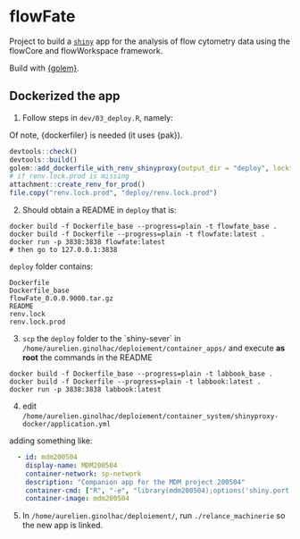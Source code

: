 # flowFate

Project to build a [`shiny`](https://shiny.rstudio.com/) app for the analysis of flow cytometry data using the flowCore and flowWorkspace framework.

Build with [{golem}](https://github.com/ThinkR-open/golem).



## Dockerized the app


1. Follow steps in `dev/03_deploy.R`, namely:

Of note, {dockerfiler} is needed (it uses {pak}).

``` r
devtools::check()
devtools::build()
golem::add_dockerfile_with_renv_shinyproxy(output_dir = "deploy", lockfile = "renv.lock")
# if renv.lock.prod is missing
attachment::create_renv_for_prod()
file.copy("renv.lock.prod", "deploy/renv.lock.prod")
```

2. Should obtain a README in `deploy` that is:

```
docker build -f Dockerfile_base --progress=plain -t flowfate_base .
docker build -f Dockerfile --progress=plain -t flowfate:latest .
docker run -p 3838:3838 flowfate:latest
# then go to 127.0.0.1:3838
```

`deploy` folder contains:

```
Dockerfile
Dockerfile_base
flowFate_0.0.0.9000.tar.gz
README
renv.lock
renv.lock.prod
```


3.  `scp` the `deploy` folder to the \`shiny-sever\` in `/home/aurelien.ginolhac/deploiement/container_apps/` and execute **as root** the commands in the README

```
docker build -f Dockerfile_base --progress=plain -t labbook_base .
docker build -f Dockerfile --progress=plain -t labbook:latest .
docker run -p 3838:3838 labbook:latest
```

4. edit `/home/aurelien.ginolhac/deploiement/container_system/shinyproxy-docker/application.yml`

adding something like:

```yaml
  - id: mdm200504
    display-name: MDM200504
    container-network: sp-network
    description: "Companion app for the MDM project 200504"
    container-cmd: ["R", "-e", "library(mdm200504);options('shiny.port'=3838,shiny.host='0.0.0.0');mdm200504::run_app()"]
    container-image: mdm200504
```

5. In `/home/aurelien.ginolhac/deploiement/`, run `./relance_machinerie` so the new app is linked.

